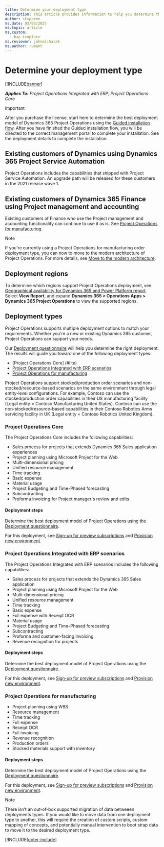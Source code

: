```yaml
---
title: Determine your deployment type
description: This article provides information to help you determine the correct deployment type of Project operations for your company.
author: stsporen
ms.date: 03/03/2025
ms.topic: article
ms.custom: 
  - bap-template
ms.reviewer: johnmichalak
ms.author: rumant
---
```


# Determine your deployment type

[!INCLUDE[banner](../includes/banner.md)]

_**Applies To:** Project Operations Integrated with ERP, Project Operations Core_

> [!IMPORTANT]
> After you purchase the license, start here to determine the best deployment model of Dynamics 365 Project Operations using the [Guided installation flow](https://aka.ms/provisionprojectoperations).
> After you have finished the Guided installation flow, you will be directed to the correct management portal to complete your installation. See the deployment details to complete the installation.

## Existing customers of Dynamics using Dynamics 365 Project Service Automation
Project Operations includes the capabilities that shipped with Project Service Automation. An upgrade path will be released for these customers in the 2021 release wave 1.

## Existing customers of Dynamics 365 Finance using Project management and accounting 

Existing customers of Finance who use the Project management and accounting functionality can continue to use it as is. See [Project Operations for manufacturing](#pma).

> [!NOTE]
> If you're currently using a Project Operations for manufacturing order deployment type, you can now to move to the modern architecture of Project Operations. For more details, see [Move to the modern architecture](../prod-pma/move-to-modern-architecture.md).

## Deployment regions
To determine which regions support Project Operations deployment, see [Geographical availability for Dynamics 365 and Power Platform report](https://dynamics.microsoft.com/en-us/geographic-availability/). Select **View Report**, and expand **Dynamics 365 > Operations Apps > Dynamics 365 Project Operations** to view the supported regions.

## Deployment types
Project Operations supports multiple deployment options to match your requirements. Whether you're a new or existing Dynamics 365 customer, Project Operations can support your needs.

Our [Deployment questionnaire](https://aka.ms/provisionprojectoperations) will help you determine the right deployment. The results will guide you toward one of the following deployment types:

- [Project Operations Core] (#lite)
- [Project Operations Integrated with ERP scenarios](#integrated)
- [Project Operations for manufacturing](#pma)

Project Operations support stocked/production order scenarios and non-stocked/resource-based scenarios on the same environment through legal entity-level configurations. For example, Contoso can use the stocked/production order capabilities in their US manufacturing facility (Legal entity = Contoso Manufacturing United States). Contoso can use the non-stocked/resource-based capabilities in their Contoso Robotics Arms servicing facility in UK (Legal entity = Contoso Robotics United Kingdom).

### <a  name="lite"></a>Project Operations Core

The Project Operations Core includes the following capabilities:

- Sales process for projects that extends Dynamics 365 Sales application experiences
- Project planning using Microsoft Project for the Web
- Multi-dimensional pricing
- Unified resource management
- Time tracking
- Basic expense
- Material usage
- Project Budgeting and Time-Phased forecasting
- Subcontracting
- Proforma invoicing for Project manager's review and edits 

#### Deployment steps
Determine the best deployment model of Project Operations using the [Deployment questionnaire](https://aka.ms/provisionprojectoperations).

For this deployment, see [Sign-up for preview subscriptions](lite-preview-subscription-sign-up.md) and [Provision new environment](lite-deployment.md). 


### <a name="integrated"></a>Project Operations Integrated with ERP scenarios
The Project Operations Integrated with ERP scenarios includes the following capabilities:
 
- Sales process for projects that extends the Dynamics 365 Sales application
- Project planning using Microsoft Project for the Web
- Multi-dimensional pricing
- Unified resource management
- Time tracking
- Basic expense
- Full expense with Receipt OCR
- Material usage
- Project Budgeting and Time-Phased forecasting
- Subcontracting
- Proforma and customer-facing invoicing 
- Revenue recognition for projects

#### Deployment steps
Determine the best deployment model of Project Operations using the [Deployment questionnaire](https://aka.ms/provisionprojectoperations).

For this deployment, see [Sign-up for preview subscriptions](resource-sign-up-preview-subscription.md) and [Provision new environment](resource-provision-new-environment.md). 


### <a name="pma"></a>Project Operations for manufacturing

- Project planning using WBS
- Resource management
- Time tracking
- Full expense
- Receipt OCR
- Full invoicing
- Revenue recognition
- Production orders
- Stocked materials support with inventory

#### Deployment steps
Determine the best deployment model of Project Operations using the [Deployment questionnaire](https://aka.ms/provisionprojectoperations).

For this deployment, see [Sign-up for preview subscriptions](/dynamics365/fin-ops-core/dev-itpro/dev-tools/sign-up-preview-subscription?toc=%2fdynamics365%2ffinance%2ftoc.json) and [Provision new environment](/dynamics365/fin-ops-core/dev-itpro/deployment/deploy-demo-environment?toc=%2fdynamics365%2ffinance%2ftoc.json). 

> [!Note]
> There isn't an out-of-box supported migration of data betweeen deployments types. If you would like to move data from one deployment type to another, this will require the creation of custom scripts, custom mapping of concepts, and potentially manual intervention to boot strap data to move it to the desired deployment type.

[!INCLUDE[footer-include](../includes/footer-banner.md)]
